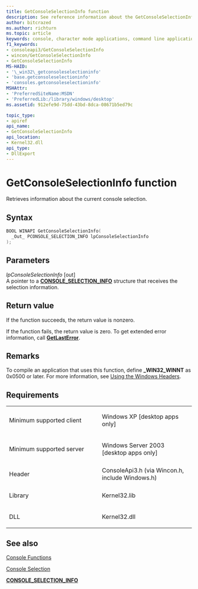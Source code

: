 ```yaml
---
title: GetConsoleSelectionInfo function
description: See reference information about the GetConsoleSelectionInfo function, which retrieves information about the current console selection.
author: bitcrazed
ms.author: richturn
ms.topic: article
keywords: console, character mode applications, command line applications, terminal applications, console api
f1_keywords:
- consoleapi3/GetConsoleSelectionInfo
- wincon/GetConsoleSelectionInfo
- GetConsoleSelectionInfo
MS-HAID:
- '\_win32\_getconsoleselectioninfo'
- 'base.getconsoleselectioninfo'
- 'consoles.getconsoleselectioninfo'
MSHAttr:
- 'PreferredSiteName:MSDN'
- 'PreferredLib:/library/windows/desktop'
ms.assetid: 912efe9d-75dd-43bd-8dca-08671b5ed79c

topic_type:
- apiref
api_name:
- GetConsoleSelectionInfo
api_location:
- Kernel32.dll
api_type:
- DllExport
---
```


# GetConsoleSelectionInfo function


Retrieves information about the current console selection.

Syntax
------

```C
BOOL WINAPI GetConsoleSelectionInfo(
  _Out_ PCONSOLE_SELECTION_INFO lpConsoleSelectionInfo
);
```

Parameters
----------

*lpConsoleSelectionInfo* \[out\]  
A pointer to a [**CONSOLE\_SELECTION\_INFO**](console-selection-info-str.md) structure that receives the selection information.

Return value
------------

If the function succeeds, the return value is nonzero.

If the function fails, the return value is zero. To get extended error information, call [**GetLastError**](https://msdn.microsoft.com/library/windows/desktop/ms679360).

Remarks
-------

To compile an application that uses this function, define **\_WIN32\_WINNT** as 0x0500 or later. For more information, see [Using the Windows Headers](https://msdn.microsoft.com/library/windows/desktop/aa383745).

Requirements
------------

<table>
<colgroup>
<col width="50%" />
<col width="50%" />
</colgroup>
<tbody>
<tr class="odd">
<td><p>Minimum supported client</p></td>
<td><p>Windows XP [desktop apps only]</p></td>
</tr>
<tr class="even">
<td><p>Minimum supported server</p></td>
<td><p>Windows Server 2003 [desktop apps only]</p></td>
</tr>
<tr class="odd">
<td><p>Header</p></td>
<td>ConsoleApi3.h (via Wincon.h, include Windows.h)</td>
</tr>
<tr class="even">
<td><p>Library</p></td>
<td>Kernel32.lib</td>
</tr>
<tr class="odd">
<td><p>DLL</p></td>
<td>Kernel32.dll</td>
</tr>
<tr class="even">
</tr>
<tr class="odd">
</tr>
<tr class="even">
</tr>
</tbody>
</table>

## <span id="see_also"></span>See also


[Console Functions](console-functions.md)

[Console Selection](console-selection.md)

[**CONSOLE\_SELECTION\_INFO**](console-selection-info-str.md)

 

 




